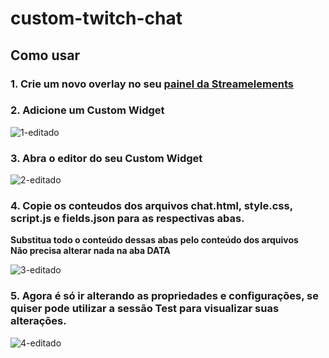 # custom-twitch-chat

## Como usar

### 1. Crie um novo overlay no seu [painel da Streamelements](https://streamelements.com/dashboard/overlays)

### 2. Adicione um **Custom Widget**

![1-editado](https://user-images.githubusercontent.com/7824893/179401604-dad4c485-c90e-4323-a06f-db47c651828c.jpg)

### 3. Abra o editor do seu Custom Widget

![2-editado](https://user-images.githubusercontent.com/7824893/179401663-4b4620b6-54e8-4494-b171-337016dd7176.jpg)

### 4. Copie os conteudos dos arquivos chat.html, style.css, script.js e fields.json para as respectivas abas.  
**Substitua todo o conteúdo dessas abas pelo conteúdo dos arquivos**  
**Não precisa alterar nada na aba DATA**

![3-editado](https://user-images.githubusercontent.com/7824893/179401828-19c0d9cb-cd5c-4bbc-8a30-3e4313680b70.jpg)

### 5. Agora é só ir alterando as propriedades e configurações, se quiser pode utilizar a sessão **Test** para visualizar suas alterações.

![4-editado](https://user-images.githubusercontent.com/7824893/179402047-1292da55-030e-4283-899a-49e935183f6a.jpg)
